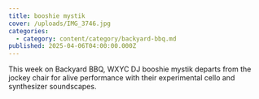 ```yaml
---
title: booshie mystik
cover: /uploads/IMG_3746.jpg
categories:
  - category: content/category/backyard-bbq.md
published: 2025-04-06T04:00:00.000Z
---
```


This week on Backyard BBQ, WXYC DJ booshie mystik departs from the jockey chair for alive performance with their experimental cello and synthesizer soundscapes. 

